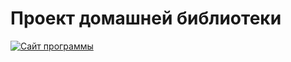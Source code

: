 Проект домашней библиотеки
=============================

[![Сайт программы](https://github.com/krugersu/homebib/tree/master/pic/bookshelf.png)](https://krugersu.github.io/homebib/)
